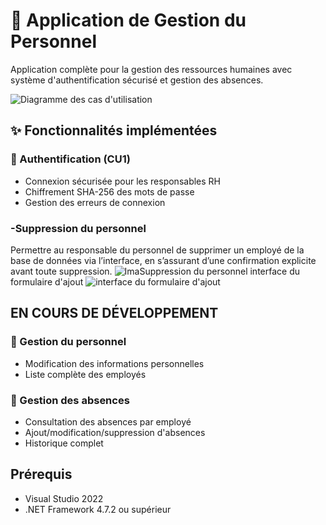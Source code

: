 # 🏢 Application de Gestion du Personnel

Application complète pour la gestion des ressources humaines avec système d'authentification sécurisé et gestion des absences.

![Diagramme des cas d'utilisation](https://github.com/user-attachments/assets/5b1b4d04-7605-48a8-8d51-2e30d1f4f88e)

## ✨ Fonctionnalités implémentées

### 🔐 Authentification (CU1)
- Connexion sécurisée pour les responsables RH
- Chiffrement SHA-256 des mots de passe
- Gestion des erreurs de connexion

### -Suppression du personnel

Permettre au responsable du personnel de supprimer un employé de la base de données via l’interface, en s’assurant d’une confirmation explicite avant toute suppression.
![ImaSuppression du personnel](https://github.com/user-attachments/assets/e9d669b5-9572-492e-a89c-a44ab9335a82)
interface du formulaire d'ajout
![interface du formulaire d'ajout](https://github.com/user-attachments/assets/b7d0974e-1c80-40c1-8497-a3a5cb4660be)

## EN COURS DE DÉVELOPPEMENT ## 

### 👥 Gestion du personnel 
- Modification des informations personnelles
- Liste complète des employés

### 📅 Gestion des absences
- Consultation des absences par employé
- Ajout/modification/suppression d'absences
- Historique complet

## Prérequis

- Visual Studio 2022  
- .NET Framework 4.7.2 ou supérieur  

